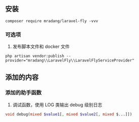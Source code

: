 ## 安装

```shell
composer require mradang/laravel-fly -vvv
```

### 可选项

1. 发布脚本文件和 docker 文件

```shell
php artisan vendor:publish --provider="mradang\\LaravelFly\\LaravelFlyServiceProvider"
```

## 添加的内容

### 添加的助手函数

1. 调试函数，使用 LOG 类输出 debug 级别日志

```php
void debug(mixed $value1[, mixed $value2[, mixed $...]])
```
